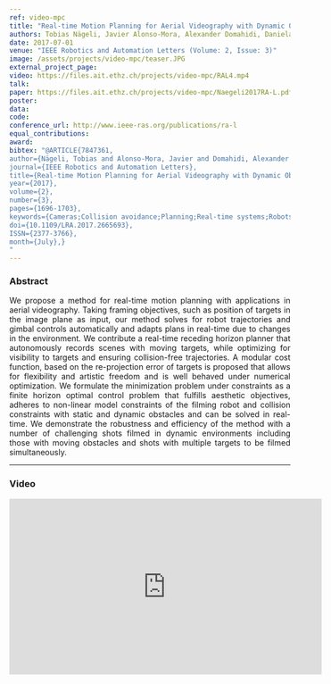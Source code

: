 ```yaml
---
ref: video-mpc
title: "Real-time Motion Planning for Aerial Videography with Dynamic Obstacle Avoidance and Viewpoint Optimization"
authors: Tobias Nägeli, Javier Alonso-Mora, Alexander Domahidi, Daniela Rus, Otmar Hilliges
date: 2017-07-01
venue: "IEEE Robotics and Automation Letters (Volume: 2, Issue: 3)"
image: /assets/projects/video-mpc/teaser.JPG
external_project_page: 
video: https://files.ait.ethz.ch/projects/video-mpc/RAL4.mp4
talk: 
paper: https://files.ait.ethz.ch/projects/video-mpc/Naegeli2017RA-L.pdf
poster: 
data: 
code: 
conference_url: http://www.ieee-ras.org/publications/ra-l
equal_contributions: 
award: 
bibtex: "@ARTICLE{7847361,
author={Nägeli, Tobias and Alonso-Mora, Javier and Domahidi, Alexander and Rus, Daniela and Hilliges, Otmar},
journal={IEEE Robotics and Automation Letters},
title={Real-time Motion Planning for Aerial Videography with Dynamic Obstacle Avoidance and Viewpoint Optimization},
year={2017},
volume={2},
number={3},
pages={1696-1703},
keywords={Cameras;Collision avoidance;Planning;Real-time systems;Robots;Trajectory;Vehicle dynamics;Intelligent cinematography;MPC;path planning},
doi={10.1109/LRA.2017.2665693},
ISSN={2377-3766},
month={July},}
"
---
```


<h3>Abstract</h3>
<p align="justify">
    We propose a method for real-time motion planning with applications in aerial videography.
    Taking framing objectives, such as position of targets in the image plane as input, our method solves for robot trajectories and gimbal controls automatically and adapts plans
    in real-time due to changes in the environment. We contribute a real-time receding horizon planner that autonomously records scenes with moving targets, while optimizing for
    visibility to targets and ensuring collision-free trajectories. A modular cost function, based on the re-projection error of targets is proposed that allows for flexibility
    and artistic freedom and is well behaved under numerical optimization. We formulate the minimization problem under constraints as a finite horizon optimal control problem
    that fulfills aesthetic objectives, adheres to non-linear model constraints of the filming robot and collision constraints with static and dynamic obstacles and can be
    solved in real-time. We demonstrate the robustness and efficiency of the method with a number of challenging shots filmed in dynamic environments including those with
    moving obstacles and shots with multiple targets to be filmed simultaneously.
</p>
<hr />
    


<h3>Video</h3>
<div class="video" align="center">
   <iframe width="560" height="315" src="https://www.youtube.com/embed/te12_chaoOE" frameborder="0" allowfullscreen></iframe>
</div>
    

<!--
<div class="fullcol">
    <img class="fullcol" src="/assets/projects/puppet/teaser.png" alt="Teaser-Picture" />
    <div class="fullcol">
        <p align="justify">
            <span class="figurecap">
        Taking a rigged 3D character with many degrees of freedom as input, we
        propose a method to automatically compute assembly instructions for a
        modular tangible controller, consisting only of a small set of joints.
   	A novel hardware joint parametrization provides a user-experience akin to inverse kinematics.
   	After assembly the device is bound to the rig and enables animators to traverse a large space of poses via fluid manipulations.
   	Here we control 110 bones in the dragon character with only 8 physical joints and 2 splitters.
   	Detailed pose nuances are preserved by a real time pose interpolation strategy.
            </span>
        </p>
        <hr />
        <br/>
    </div>
</div>

<div class="fullcol">
    <h3>Abstract</h3>
    <p align="justify">
We propose a novel approach to digital character animation, combining the benefits of tangible input devices and sophisticated rig animation algorithms.
        A symbiotic software and hardware approach facilitates the animation process for novice and expert users alike. We overcome limitations inherent to all previous tangible devices by allowing users to directly control complex rigs using only a small set (5-10) of physical controls.
        This avoids oversimplification of the pose space and excessively bulky device configurations.
        Our algorithm derives a small device configuration from complex character rigs, often containing hundreds of degrees of freedom,
        and a set of sparse sample poses.
        Importantly, only the most influential degrees of freedom are controlled directly, yet detailed motion is preserved
        based on a pose interpolation technique.
        We designed a modular collection of joints and splitters, which can be assembled to represent a wide variety of skeletons.
        Each joint piece combines a universal joint and two twisting elements, allowing to accurately sense its configuration.
        The mechanical design provides a smooth inverse kinematics-like user experience and is not prone to gimbal locking.
        We integrate our method with the professional 3D software Autodesk Maya&reg; and discuss a variety of results created with characters available online.
        Comparative user experiments show significant improvements over the closest state-of-the-art in terms of accuracy and time in a keyframe posing task.
    </p>
    <hr />
    <br/>
</div>

<div class="fullcol">
<h3>Video</h3>
    <div class="video">
       <iframe width="560" height="315" src="https://www.youtube.com/embed/te12_chaoOE" frameborder="0" allowfullscreen></iframe>
    </div>
    <hr />
    <br/>
</div>

<div class="fullcol">
    <h3>System overview</h3>
    <img class="fullcol" src="/assets/projects/puppet/repesentative_img_final.png" alt="Sys-Overview-Picture" />
    <div class="fullcol">
        <p align="left">
            <span class="figurecap">
                 Illustration of our pipeline from input character to fluid tangible animation using an optimized device configuration. The horse has 29 bones, controlled by 8 joints.
            </span>
        </p>
        <hr />
        <br/>
    </div>
</div>
-->


<!--
<div class="fullcol">
    <h3>Gallery</h3>
    <br/>
    <img class="fullcol" src="/assets/projects/puppet/gallery.png" alt="Gallery-Picture" />
    <p align="justify">
        <span class="figurecap">
            Depending on the available kit, device build instruction plans with different complexity are generated by our algorithm. Note that
the models have much higher degrees of freedom than the generated control structures. The inputs were (nr. bones/nr. sample poses): Horse:
(29/25 galloping, going up) – Dragon: (110/12 flying, some walking); Scorpion (62/20 walking, attacking); Dancer (22/6). Note that the
device for the Dancer is asymmetric due to the asymmetry in the input poses: the left arm of the character moves almost rigidly with the torso
and it is thus not necessary to have any joint controlling the left arm.
        </span>
    </p>
    <hr />
</div>

<div class="fullcol">
    <h3>Acknowledgments</h3>
    <p align="justify">
We are grateful to C&eacute;dric Pradalier and Evgeni Sorkine for invalu-
able discussions and engineering support, to Sebastian Schoellham-
mer for his assistance on 3D modeling and rigging in Maya, to
Olga Diamanti for composing the accompanying video, to C&eacute;cile Edwards-Rietmann for narrating it and to Jeannine Wymann for her
help in assembling the prototypes. We also thank our
user study participants. This work was supported in part by the SNF grant
200021_162958 and the ERC grant iModel (StG-2012-306877). Alec Jacobson
is funded in part by NSF grants IIS-14-09286 and IIS-17257.
    </p>
    <hr />
    <br/>
    <br/>
</div>
-->
